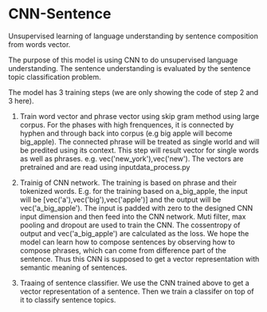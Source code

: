 # CNN-Sentence
Unsupervised learning of language understanding by sentence composition from words vector.

The purpose of this model is using CNN to do unsupervised language understanding. The sentence understanding is evaluated by the sentence topic classification problem.

The model has 3 training steps (we are only showing the code of step 2 and 3 here). 

1. Train word vector and phrase vector using skip gram method using large corpus. For the phases with high frenquences, it is connected by hyphen and through back into corpus (e.g big apple will become big_apple). The connected phrase will be treated as single world and will be predited using its context. This step will result vector for single words as well as phrases. e.g. vec('new_york'),vec('new'). The vectors are pretrained and are read using inputdata_process.py

2. Trainig of CNN network. The training is based on phrase and their tokenized words. E.g. for the training based on a_big_apple, the input will be [vec('a'),vec('big'),vec('apple')] and the output will be vec('a_big_apple'). The input is padded with zero to the designed CNN input dimension and then feed into the CNN network. Muti filter, max pooling and dropout are used to train the CNN. The cossentropy of output and vec('a_big_apple') are calculated as the loss. 
We hope the model can learn how to compose sentences by observing how to compose phrases, which can come from difference part of the sentence. Thus this CNN is supposed to get a vector representation with semantic meaning of sentences. 


3. Traaing of sentence classifier. We use the CNN trained above to get a vector representation of a sentence. Then we train a classifer on top of it to classify sentence topics. 
